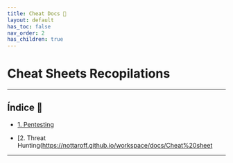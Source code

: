 ```yaml
---
title: Cheat Docs 🔰
layout: default
has_toc: false
nav_order: 2
has_children: true
---
```


# Cheat Sheets Recopilations

---
## Índice 📑

- [1. Pentesting](https://nottaroff.github.io/workspace/docs/Hunting%20an%20APT/1.%20Exfiltraci%C3%B3n%20a%20trav%C3%A9s%20de%20FTP/) 

- [2. Threat Hunting(https://nottaroff.github.io/workspace/docs/Cheat%20sheet 

---
